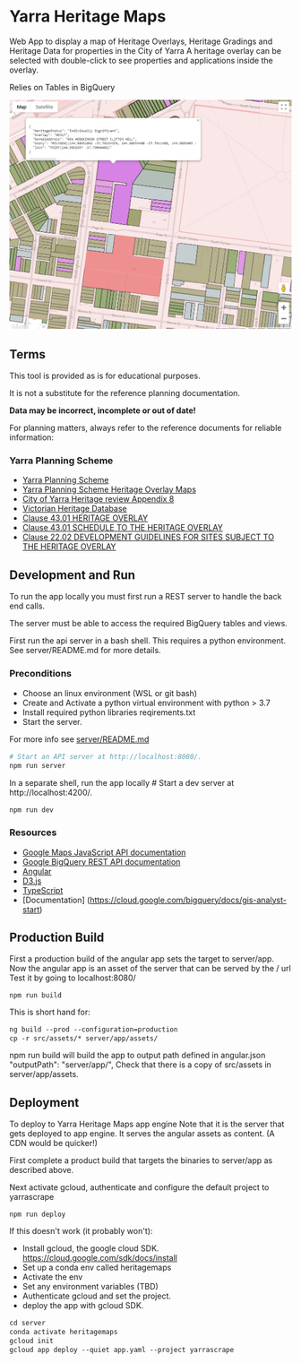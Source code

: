 # Yarra Heritage Maps  

Web App to display a map of Heritage Overlays, Heritage Gradings and Heritage Data for properties in the City of Yarra
A heritage overlay can be selected with double-click to see properties and applications inside the overlay.

Relies on Tables in BigQuery

![preview](preview.png)


## Terms

This tool is provided as is for educational purposes.

It is not a substitute for the reference planning documentation.

**Data may be incorrect, incomplete or out of date!**

For planning matters, always refer to the reference documents for reliable information:

### Yarra Planning Scheme
- [Yarra Planning Scheme](http://planningschemes.dpcd.vic.gov.au/schemes/yarra)
- [Yarra Planning Scheme Heritage Overlay Maps](http://planningschemes.dpcd.vic.gov.au/schemes/yarra/maps)
- [City of Yarra Heritage review Appendix 8](https://www.yarracity.vic.gov.au/the-area/planning-for-yarras-future/yarra-planning-scheme-and-amendments/incorporated-documents)
- [Victorian Heritage Database](https://vhd.heritagecouncil.vic.gov.au)
- [Clause 43.01 HERITAGE OVERLAY](http://planningschemes.dpcd.vic.gov.au/schemes/vpps/43_01.pdf)
- [Clause 43.01 SCHEDULE TO THE HERITAGE OVERLAY](http://planningschemes.dpcd.vic.gov.au/schemes/yarra/ordinance/43_01s_yara.pdf)
- [Clause 22.02 DEVELOPMENT GUIDELINES FOR SITES SUBJECT TO THE HERITAGE OVERLAY](http://planningschemes.dpcd.vic.gov.au/schemes/yarra/ordinance/22_lpp02_yara.pdf)

## Development and Run

To run the app locally you must first run a REST server to handle the back end calls.

The server must be able to access the required BigQuery tables and views. 

First run the api server in a bash shell. This requires a python environment. See server/README.md for more details.

### Preconditions

- Choose an linux environment (WSL or git bash)
- Create and Activate a python virtual environment with python > 3.7
- Install required python libraries reqirements.txt
- Start the server.

For more info see [server/README.md](server/README.md)

```bash
# Start an API server at http://localhost:8080/.
npm run server
```

In a separate shell, run the app locally # Start a dev server at http://localhost:4200/.

```shell
npm run dev

```
### Resources

- [Google Maps JavaScript API documentation](https://developers.google.com/maps/documentation/javascript/)
- [Google BigQuery REST API documentation](https://cloud.google.com/bigquery/docs/reference/rest/v2/)
- [Angular](https://angular.io/)
- [D3.js](https://d3js.org/)
- [TypeScript](https://www.typescriptlang.org/)
- [Documentation] (https://cloud.google.com/bigquery/docs/gis-analyst-start)

## Production Build

First a production build of the angular app sets the target to server/app.
Now the angular app is an asset of the server that can be served by the / url
Test it by going to localhost:8080/

```shell
npm run build
```

This is short hand for:

```shell
ng build --prod --configuration=production
cp -r src/assets/* server/app/assets/
```

npm run build will build the app to output path defined in angular.json  "outputPath": "server/app/",
Check that there is a copy of src/assets in server/app/assets.

## Deployment

To deploy to Yarra Heritage Maps app engine
Note that it is the server that gets deployed to app engine. It serves the angular assets as content.
(A CDN would be quicker!)

First complete a product build that targets the binaries to server/app as described above.

Next activate gcloud, authenticate and configure the default project to yarrascrape

```shell
npm run deploy
```

If this doesn't work (it probably won't):

- Install gcloud, the google cloud SDK. https://cloud.google.com/sdk/docs/install
- Set up a conda env called heritagemaps
- Activate the env
- Set any environment variables (TBD)
- Authenticate gcloud and set the project.
- deploy the app with gcloud SDK.

```shell
cd server 
conda activate heritagemaps
gcloud init
gcloud app deploy --quiet app.yaml --project yarrascrape
```
